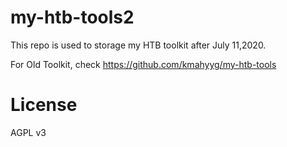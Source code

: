 # my-htb-tools2

This repo is used to storage my HTB toolkit after July 11,2020.

For Old Toolkit, check https://github.com/kmahyyg/my-htb-tools

# License

AGPL v3
